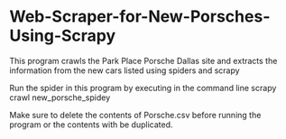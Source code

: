 # Web-Scraper-for-New-Porsches-Using-Scrapy
This program crawls the Park Place Porsche Dallas site and extracts the information from the new cars listed using spiders and scrapy

Run the spider in this program by executing in the command line
scrapy crawl new_porsche_spidey

Make sure to delete the contents of Porsche.csv before running the program or the contents with be duplicated.
